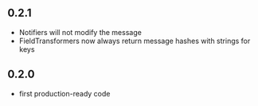 0.2.1
-----------

- Notifiers will not modify the message
- FieldTransformers now always return message hashes with strings for keys

0.2.0
-----------

- first production-ready code
